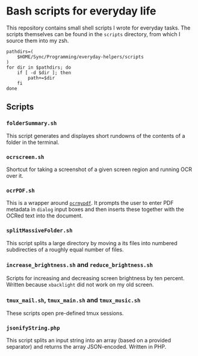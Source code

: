 Bash scripts for everyday life
==============================

This repository contains small shell scripts I wrote for everyday tasks. The scripts themselves can be found in the `scripts` directory, from which I source them into my zsh.

```
pathdirs=(
    $HOME/Sync/Programming/everyday-helpers/scripts
)
for dir in $pathdirs; do
    if [ -d $dir ]; then
        path+=$dir
    fi
done
```

Scripts
-------

### `folderSummary.sh`

This script generates and displayes short rundowns of the contents of a folder in the terminal.

### `ocrscreen.sh`

Shortcut for taking a screenshot of a given screen region and running OCR over it.

### `ocrPDF.sh`

This is a wrapper around [`ocrmypdf`](https://github.com/jbarlow83/OCRmyPDF). It prompts the user to enter PDF metadata in `dialog` input boxes and then inserts these together with the OCRed text into the document.

### `splitMassiveFolder.sh`

This script splits a large directory by moving a its files into numbered subdirecties of a roughly equal number of files.

### `increase_brightness.sh` and `reduce_brightness.sh`

Scripts for increasing and decreasing screen brightness by ten percent. Written because `xbacklight` did not work on my old screen.

### `tmux_mail.sh`, `tmux_main.sh` and `tmux_music.sh`

These scripts open pre-defined tmux sessions.

### `jsonifyString.php`

This script splits an input string into an array (based on a provided separator) and returns the array JSON-encoded. Written in PHP.
